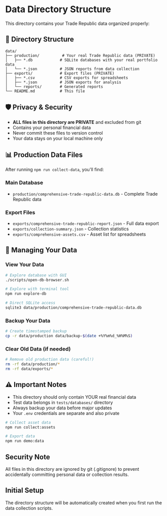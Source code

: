 # Data Directory Structure

This directory contains your Trade Republic data organized properly:

## 📁 Directory Structure

```
data/
├── production/          # Your real Trade Republic data (PRIVATE)
│   ├── *.db            # SQLite databases with your real portfolio data
│   └── *.json          # JSON reports from data collection
├── exports/            # Export files (PRIVATE)
│   ├── *.csv           # CSV exports for spreadsheets
│   ├── *.json          # JSON exports for analysis
│   └── reports/        # Generated reports
└── README.md           # This file
```

## 🛡️ Privacy & Security

- **ALL files in this directory are PRIVATE** and excluded from git
- Contains your personal financial data
- Never commit these files to version control
- Your data stays on your local machine only

## 📊 Production Data Files

After running `npm run collect-data`, you'll find:

### Main Database
- `production/comprehensive-trade-republic-data.db` - Complete Trade Republic data

### Export Files  
- `exports/comprehensive-trade-republic-report.json` - Full data export
- `exports/collection-summary.json` - Collection statistics
- `exports/comprehensive-assets.csv` - Asset list for spreadsheets

## 🔧 Managing Your Data

### View Your Data
```bash
# Explore database with GUI
./scripts/open-db-browser.sh

# Explore with terminal tool
npm run explore-db

# Direct SQLite access
sqlite3 data/production/comprehensive-trade-republic-data.db
```

### Backup Your Data
```bash
# Create timestamped backup
cp -r data/production data/backup-$(date +%Y%m%d_%H%M%S)
```

### Clear Old Data (if needed)
```bash
# Remove old production data (careful!)
rm -rf data/production/*
rm -rf data/exports/*
```

## ⚠️ Important Notes

- This directory should only contain YOUR real financial data
- Test data belongs in `tests/databases/` directory
- Always backup your data before major updates
- Your `.env` credentials are separate and also private

```bash
# Collect asset data
npm run collect:assets

# Export data
npm run demo:data
```

## Security Note

All files in this directory are ignored by git (.gitignore) to prevent accidentally committing personal data or collection results.

## Initial Setup

The directory structure will be automatically created when you first run the data collection scripts.
